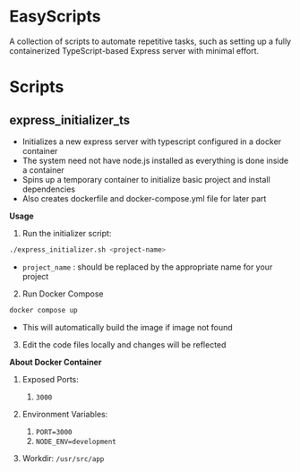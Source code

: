 # EasyScripts
A collection of scripts to automate repetitive tasks, such as setting up a fully containerized TypeScript-based Express server with minimal effort.

# Scripts

## express_initializer_ts

- Initializes a new express server with typescript configured in a docker container
- The system need not have node.js installed as everything is done inside a container
- Spins up a temporary container to initialize basic project and install dependencies
- Also creates dockerfile and docker-compose.yml file for later part

**Usage**

1. Run the initializer script:

```bash
./express_initializer.sh <project-name>
```

- `project_name` : should be replaced by the appropriate name for your project

2. Run Docker Compose

```bash
docker compose up
```

- This will automatically build the image if image not found

3. Edit the code files locally and changes will be reflected

**About Docker Container**

1. Exposed Ports:
    1. `3000`

2. Environment Variables: 
    1. `PORT=3000`
    2. `NODE_ENV=development`

3. Workdir: `/usr/src/app`

